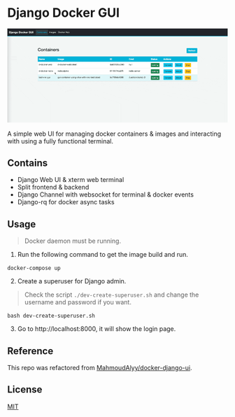 # Django Docker GUI

![demo](./doc/operation.gif)

A simple web UI for managing docker containers & images and interacting with using a fully functional terminal.

## Contains

- Django Web UI & xterm web terminal
- Split frontend & backend
- Django Channel with websocket for terminal & docker events
- Django-rq for docker async tasks

## Usage

> Docker daemon must be running.

1. Run the following command to get the image build and run.

```
docker-compose up
```

2. Create a superuser for Django admin.

> Check the script `./dev-create-superuser.sh` and change the username and password if you want.

```
bash dev-create-superuser.sh
```

3. Go to http://localhost:8000, it will show the login page.

## Reference

This repo was refactored from [MahmoudAlyy/docker-django-ui](https://github.com/MahmoudAlyy/docker-django-ui).

## License

[MIT](./LICENSE)

